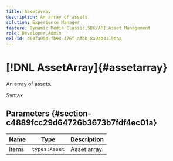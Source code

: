 ```yaml
---
title: AssetArray
description: An array of assets.
solution: Experience Manager
feature: Dynamic Media Classic,SDK/API,Asset Management
role: Developer,Admin
exl-id: d63fa05d-fb98-476f-afbb-8a9ab3115daa
---
```

# [!DNL AssetArray]{#assetarray}

An array of assets.

Syntax

## Parameters {#section-c4889fcc29d64726b3673b7fdf4ec01a}

|  Name  | Type  | Description  |
|---|---|---|
|  items  | `types:Asset`  | Asset array.  |
